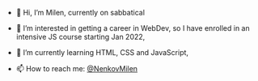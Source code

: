 - 👋 Hi, I’m Milen, currently on sabbatical 

- 👀 I’m interested in getting a career in WebDev, so I have enrolled in an intensive JS course starting Jan 2022,

- 🌱 I’m currently learning HTML, CSS and JavaScript,

- 📫 How to reach me: [@NenkovMilen](https://twitter.com/NenkovMilen)
